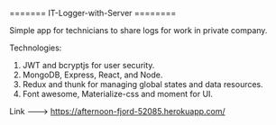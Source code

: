 ======= IT-Logger-with-Server ========

Simple app for technicians to share logs for work in private company.

Technologies:

1) JWT and bcryptjs for user security.
2) MongoDB, Express, React, and Node.
3) Redux and thunk for managing global states and data resources.
4) Font awesome, Materialize-css and moment for UI.

Link ---> https://afternoon-fjord-52085.herokuapp.com/


